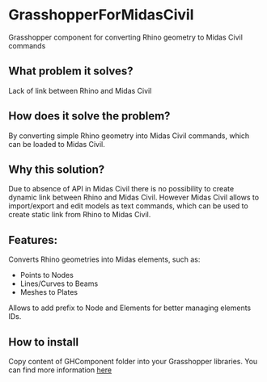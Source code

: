 # GrasshopperForMidasCivil
Grasshopper component for converting Rhino geometry to Midas Civil commands

## What problem it solves?
Lack of link between Rhino and Midas Civil

## How does it solve the problem?
By converting simple Rhino geometry into Midas Civil commands, which can be loaded to Midas Civil.

## Why this solution?
Due to absence of API in Midas Civil there is no possibility to create dynamic link between Rhino and Midas Civil. However Midas Civil allows to import/export and edit
models as text commands, which can be used to create static link from Rhino to Midas Civil.

## Features:
Converts Rhino geometries into Midas elements, such as:
- Points to Nodes
- Lines/Curves to Beams
- Meshes to Plates

Allows to add prefix to Node and Elements for better managing elements IDs.

## How to install
Copy content of GHComponent folder into your Grasshopper libraries. You can find more information [here](https://parametricbydesign.com/grasshopper/tutorials/installing-grasshopper-and-plugins/)

